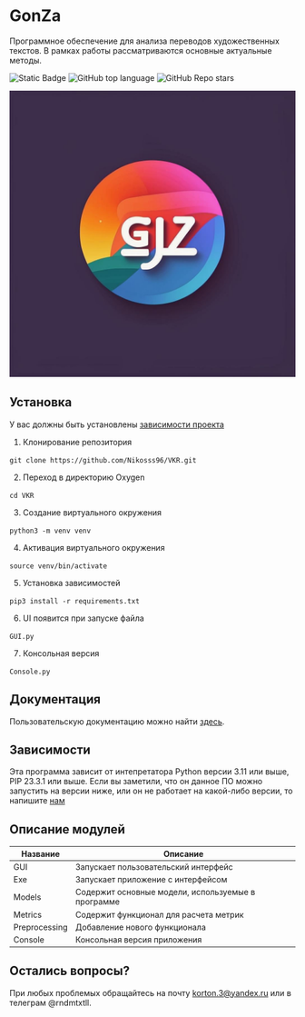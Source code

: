 # GonZa
Программное обеспечение для анализа переводов художественных текстов.
В рамках работы рассматриваются основные актуальные методы.

![Static Badge](https://img.shields.io/badge/Nikoss96-VKR-VKR)
![GitHub top language](https://img.shields.io/github/languages/top/Nikoss96/VKR)
![GitHub Repo stars](https://img.shields.io/github/stars/Nikoss96/VKR)


![Logotype](./Documentation/Media/logo.jpg)

<!--Установка-->
## Установка
У вас должны быть установлены [зависимости проекта](https://github.com/Nikoss96/VKR#зависимости)

1. Клонирование репозитория 

```git clone https://github.com/Nikosss96/VKR.git```

2. Переход в директорию Oxygen

```cd VKR```

3. Создание виртуального окружения

```python3 -m venv venv```

4. Активация виртуального окружения

```source venv/bin/activate```

5. Установка зависимостей

```pip3 install -r requirements.txt```

6. UI появится при запуске файла

```GUI.py```

7. Консольная версия

```Console.py```

<!--Пользовательская документация-->
## Документация
Пользовательскую документацию можно найти [здесь](./Documentation/Docs/main.md).

<!--зависимости-->
## Зависимости
Эта программа зависит от интепретатора Python версии 3.11 или выше, PIP 23.3.1 или выше. Если вы заметили, что он данное ПО можно запустить на версии ниже, или он не работает на какой-либо версии, то напишите [нам](https://github.com/Nikosss96/VKR#остались-вопросы?)

<!--описание коммитов-->
## Описание модулей
| Название | Описание                                                        |
|----------|-----------------------------------------------------------------|
| GUI           | Запускает пользовательский интерфейс                       |
| Exe           | Запускает приложение с интерфейсом                         |
| Models        | Содержит основные модели, используемые в программе         |
| Metrics	      | Содержит функционал для расчета метрик                     |
| Preprocessing | Добавление нового функционала                              |
| Console       | Консольная версия приложения                               |


## Остались вопросы?
При любых проблемых обращайтесь на почту korton.3@yandex.ru или в телеграм @rndmtxtll.
